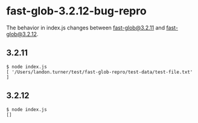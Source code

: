 # fast-glob-3.2.12-bug-repro

The behavior in index.js changes between fast-glob@3.2.11 and fast-glob@3.2.12.


## 3.2.11
```console
$ node index.js
[ '/Users/landon.turner/test/fast-glob-repro/test-data/test-file.txt' ]
```

## 3.2.12
```console
$ node index.js
[]
```
